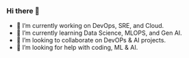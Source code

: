 ### Hi there 👋
- 🔭 I’m currently working on DevOps, SRE, and Cloud.
- 🌱 I’m currently learning Data Science, MLOPS, and Gen AI.
- 👯 I’m looking to collaborate on DevOPs & AI projects.
- 🤔 I’m looking for help with coding, ML & AI.
<!--
**ArigelaRajesh/ArigelaRajesh** is a ✨ _special_ ✨ repository because its `README.md` (this file) appears on your GitHub profile.

Here are some ideas to get you started:

- 🔭 I’m currently working on ...
- 🌱 I’m currently learning ...
- 👯 I’m looking to collaborate on ...
- 🤔 I’m looking for help with ...
- 💬 Ask me about ...
- 📫 How to reach me: ...
- 😄 Pronouns: ...
- ⚡ Fun fact: ...
-->
